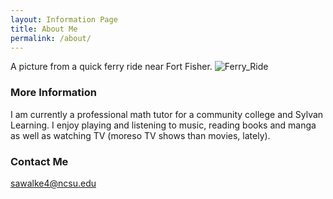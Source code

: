 ```yaml
---
layout: Information Page
title: About Me
permalink: /about/
---
```


A picture from a quick ferry ride near Fort Fisher.
![Ferry_Ride](https://user-images.githubusercontent.com/89091355/132261553-dc6a107a-29c7-4a13-9c32-551171a41f4c.jpg)

### More Information

I am currently a professional math tutor for a community college and Sylvan Learning. I enjoy playing and listening to music, reading books and manga as well as watching TV (moreso TV shows than movies, lately). 


### Contact Me

[sawalke4@ncsu.edu](mailto:sawalke4@ncsu.edu)
